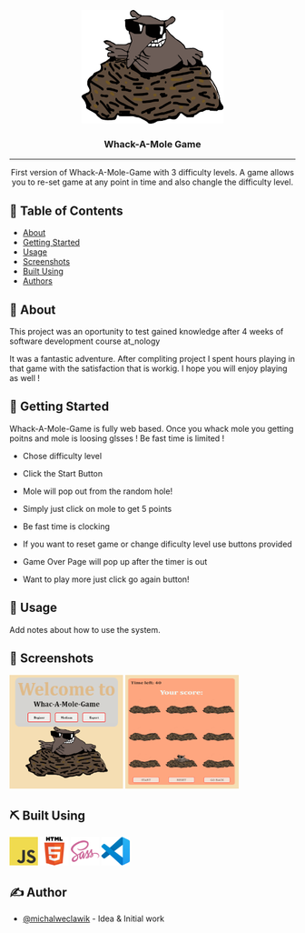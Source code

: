 <p align="center">
  <a href="" rel="noopener">
 <img width=250px height=200px src="./pictures/mole.png" alt="Project logo"></a>
</p>

<h3 align="center">Whack-A-Mole Game</h3>

<div align="center">

</div>

---

<p align="center"> First version of Whack-A-Mole-Game with  3 difficulty levels. A  game  allows you to re-set game at any point in time and also changle the difficulty level.
    <br> 
</p>

## 📝 Table of Contents

- [About](#about)
- [Getting Started](#getting_started)
- [Usage](#usage)
- [Screenshots](#screenshots)
- [Built Using](#built_using)
  <!-- - [TODO](../TODO.md) -->
  <!-- - [Contributing](../CONTRIBUTING.md) -->
- [Authors](#authors)
<!-- - [Acknowledgments](#acknowledgement) -->

## 🧐 About <a name = "about"></a>

This project was an oportunity to test gained knowledge after 4 weeks of software development course at_nology

It was a fantastic adventure. After compliting project I spent hours playing in that game with the satisfaction that is workig. I hope you will enjoy playing as well !

## 🏁 Getting Started <a name = "getting_started"></a>

Whack-A-Mole-Game is fully web based. Once you whack mole you getting poitns and mole is loosing glsses ! Be fast time is limited !

- Chose difficulty level

- Click the Start Button

- Mole will pop out from the random hole!

- Simply just click on mole to get 5 points

- Be fast time is clocking

- If you want to reset game or change dificulty level use buttons provided

- Game Over Page will pop up after the timer is out

- Want to play more just click go again button!

## 🎈 Usage <a name="usage"></a>

Add notes about how to use the system.

## 📸 Screenshots <a name = "screenshots"></a>

<div>
<img width=200px height=200px src="./pictures/capture1.png" alt="Screenshots">
<img width=200px height=200px src="./pictures/capture2.png" alt="Screenshots">

</div>

## ⛏️ Built Using <a name = "built_using"></a>

<div>
<img width=50px height=50px src="https://raw.githubusercontent.com/github/explore/80688e429a7d4ef2fca1e82350fe8e3517d3494d/topics/javascript/javascript.png" alt="JS">
<img width=50px height=50px src="https://raw.githubusercontent.com/github/explore/80688e429a7d4ef2fca1e82350fe8e3517d3494d/topics/html/html.png" alt="HTML">
<img width=50px height=50px src="https://raw.githubusercontent.com/github/explore/80688e429a7d4ef2fca1e82350fe8e3517d3494d/topics/sass/sass.png" alt="SASS">
<img width=50px height=50px src="https://raw.githubusercontent.com/github/explore/80688e429a7d4ef2fca1e82350fe8e3517d3494d/topics/visual-studio-code/visual-studio-code.png" alt="VS">
</div>

## ✍️ Author <a name = "authors"></a>

- [@michalweclawik](https://github.com/michalweclawik) - Idea & Initial work

<!-- ## 🎉 Acknowledgements <a name = "acknowledgement"></a>

- Hat tip to anyone whose code was used
- Inspiration
- References -->
